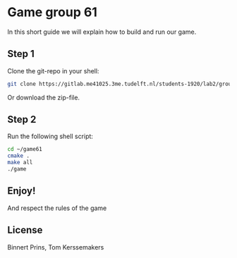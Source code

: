 # Game group 61

In this short guide we will explain how to build and run our game.

## Step 1

Clone the git-repo in your shell:

```bash
git clone https://gitlab.me41025.3me.tudelft.nl/students-1920/lab2/group61 ~/game61
```

Or download the zip-file.

## Step 2

Run the following shell script:

```bash
cd ~/game61
cmake .
make all
./game
```

## Enjoy!
And respect the rules of the game 

## License
Binnert Prins, Tom Kerssemakers